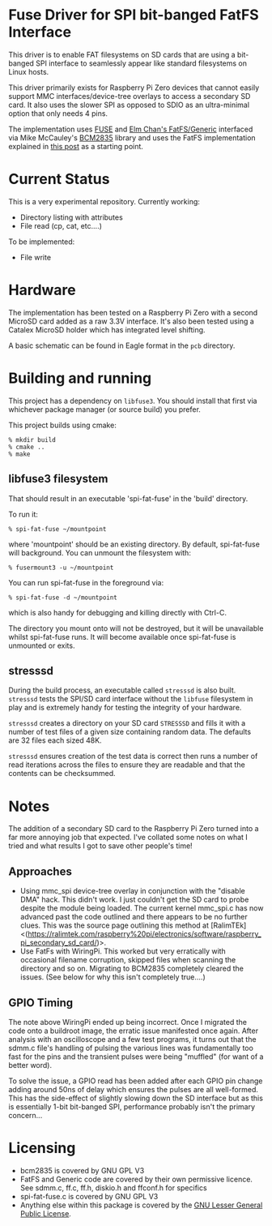 
# Fuse Driver for SPI bit-banged FatFS Interface

This driver is to enable FAT filesystems on SD cards that are using a 
bit-banged SPI interface to seamlessly appear like standard filesystems
on Linux hosts.

This driver primarily exists for Raspberry Pi Zero devices that cannot
easily support MMC interfaces/device-tree overlays to access a secondary
SD card. It also uses the slower SPI as opposed to SDIO as an ultra-minimal
option that only needs 4 pins.

The implementation uses [FUSE](<https://github.com/libfuse/libfuse>)
and [Elm Chan's FatFS/Generic](<http://elm-chan.org/fsw/ff/00index_e.html>)
interfaced via Mike McCauley's [BCM2835](<https://www.airspayce.com/mikem/bcm2835/>) library and uses the FatFS implementation explained in [this post](https://www.raspberrypi.org/forums/viewtopic.php?t=34968) as a starting point.

# Current Status

This is a very experimental repository. Currently working:

* Directory listing with attributes
* File read (cp, cat, etc....)

To be implemented:

* File write

# Hardware

The implementation has been tested on a Raspberry Pi Zero with a 
second MicroSD card added as a raw 3.3V interface. It's also been tested 
using a Catalex MicroSD holder which has integrated level shifting.

A basic schematic can be found in Eagle format in the `pcb` directory.

# Building and running

This project has a dependency on `libfuse3`. You should install that first
via whichever package manager (or source build) you prefer.

This project builds using cmake:

```
% mkdir build
% cmake ..
% make
```

## libfuse3 filesystem

That should result in an executable 'spi-fat-fuse' in the 'build' directory.

To run it:

```
% spi-fat-fuse ~/mountpoint
```

where 'mountpoint' should be an existing directory. By default, spi-fat-fuse 
will background. You can unmount the filesystem with:

```
% fusermount3 -u ~/mountpoint
```

You can run spi-fat-fuse in the foreground via:

```
% spi-fat-fuse -d ~/mountpoint
```

which is also handy for debugging and killing directly with Ctrl-C.

The directory you mount onto will not be destroyed, but it will be unavailable
whilst spi-fat-fuse runs. It will become available once spi-fat-fuse is
unmounted or exits.

## stresssd

During the build process, an executable called `stresssd` is also built. 
`stresssd` tests the SPI/SD card interface without the `libfuse` filesystem
in play and is extremely handy for testing the integrity of your hardware.

`stresssd` creates a directory on your SD card `STRESSSD` and fills it with
a number of test files of a given size containing random data. The defaults
are 32 files each sized 48K.

`stresssd` ensures creation of the test data is correct then runs a number
of read iterations across the files to ensure they are readable and that
the contents can be checksummed.

# Notes

The addition of a secondary SD card to the Raspberry Pi Zero turned into
a far more annoying job that expected. I've collated some notes on what I
tried and what results I got to save other people's time!

## Approaches

* Using mmc_spi device-tree overlay in conjunction with the "disable DMA" hack. This didn't work. I just couldn't get the SD card to probe despite the module being loaded. The current kernel mmc_spi.c has now advanced past the code outlined and there appears to be no further clues. This was the source page outlining this method at [RalimTEk]<(https://ralimtek.com/raspberry%20pi/electronics/software/raspberry_pi_secondary_sd_card/)>.
* Use FatFs with WiringPi. This worked but very erratically with occasional filename corruption, skipped files when scanning the directory and so on. Migrating to BCM2835 completely cleared the issues. (See below for why this isn't
completely true....)

## GPIO Timing

The note above WiringPi ended up being incorrect. Once I migrated the code onto
a buildroot image, the erratic issue manifested once again. After analysis
with an oscilloscope and a few test programs, it turns out that the sdmm.c
file's handling of pulsing the various lines was fundamentally too fast for
the pins and the transient pulses were being "muffled" (for want of a better
word).

To solve the issue, a GPIO read has been added after each GPIO pin change
adding around 50ns of delay which ensures the pulses are all well-formed.
This has the side-effect of slightly slowing down the SD interface but
as this is essentially 1-bit bit-banged SPI, performance probably isn't the
primary concern...

# Licensing

* bcm2835 is covered by GNU GPL V3
* FatFS and Generic code are covered by their own permissive licence. See sdmm.c, ff.c, ff.h, diskio.h and ffconf.h for specifics
* spi-fat-fuse.c is covered by GNU GPL V3
* Anything else within this package is covered by the
  [GNU Lesser General Public License](LICENSE.txt).
